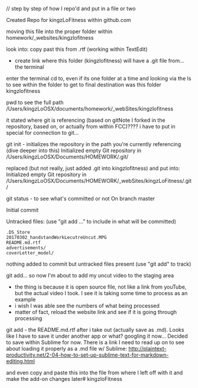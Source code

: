// step by step of how I repo'd and put in a file or two


Created Repo for kingzLoFitness
within github.com

moving this file into the proper folder 
within homework/_websites/kingzlofitness

look into:
copy past this from .rtf (working within TextEdit)

- create link where this folder (kingzlofitness) will have a .git file from…  the terminal

enter the terminal
cd to, even if its one folder at a time and looking via the 
ls to see within the folder to get to 
final destination was this folder 
kingzlofitness

pwd to see the full path 
/Users/kingzLoOSX/documents/homework/_webSites/kingzlofitness

it stated where git is referencing (based on gitNote I forked in the repository, based on, or actually from within  FCC)????
i have to put in special for connection to git…

git init - initializes the repository in the path you’re currently referencing (dive deeper into this)
Initialized empty Git repository in /Users/kingzLoOSX/Documents/HOMEWORK/.git/

replaced (but not really, just added .git into kingzlofitness) and put into:
Initialized empty Git repository in /Users/kingzLoOSX/Documents/HOMEWORK/_webSites/kingzLoFitness/.git/




git status - to see what's committed or not
On branch master

Initial commit

Untracked files:
  (use "git add <file>..." to include in what will be committed)

	.DS_Store
	20170302_handstandWorkLecutreUncut.MPG
	README.md.rtf
	advertisements/
	coverLetter_model/

nothing added to commit but untracked files present (use "git add" to track)





git add…  so now I'm about to add my uncut video to the staging area
- the thing is because it is open source file, not like a link from youTube, but the actual video I took.  I see it is taking some time to process as an example
- i wish I was able see the numbers of what being processed 
- matter of fact, reload the website link and see if it is going through processing

git add - the README.md.rtf after i take out (actually save as .md).  Looks like I have to save it under another app or what?  googling it now...  Decided to save within Sublime for now.  There is a link I need to read up on to see about loading it properly as a .md file w/ Sublime:
http://plaintext-productivity.net/2-04-how-to-set-up-sublime-text-for-markdown-editing.html

and even copy and paste this into the file from where I left off with it and make the add-on changes later# kingzloFitness

